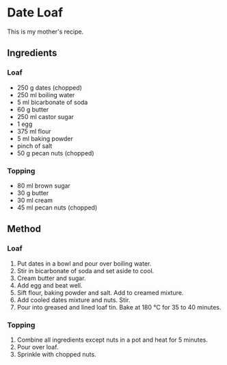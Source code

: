 # Date Loaf

This is my mother's recipe.

## Ingredients

### Loaf

- 250 g dates (chopped)
- 250 ml boiling water
- 5 ml bicarbonate of soda
- 60 g butter
- 250 ml castor sugar
- 1 egg
- 375 ml flour
- 5 ml baking powder
- pinch of salt
- 50 g pecan nuts (chopped)

### Topping

- 80 ml brown sugar
- 30 g butter
- 30 ml cream
- 45 ml pecan nuts (chopped)

## Method

### Loaf

1. Put dates in a bowl and pour over boiling water.
2. Stir in bicarbonate of soda and set aside to cool.
3. Cream butter and sugar.
4. Add egg and beat well.
5. Sift flour, baking powder and salt. Add to creamed mixture.
6. Add cooled dates mixture and nuts. Stir.
7. Pour into greased and lined loaf tin. Bake at 180 °C for 35 to 40 minutes.

### Topping

1. Combine all ingredients except nuts in a pot and heat for 5 minutes.
2. Pour over loaf.
3. Sprinkle with chopped nuts.
